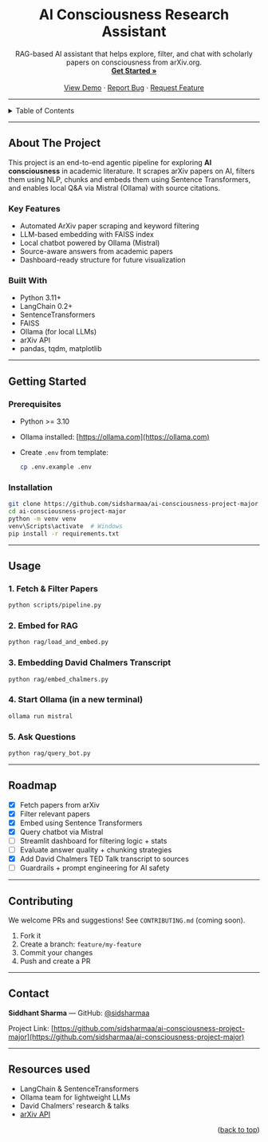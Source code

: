 <div align="center">
  <h1> AI Consciousness Research Assistant</h1>
  <p>
    RAG-based AI assistant that helps explore, filter, and chat with scholarly papers on consciousness from arXiv.org.
    <br />
    <a href="#getting-started"><strong>Get Started »</strong></a>
    <br /><br />
    <a href="https://github.com/sidsharmaa/ai-consciousness-project-major">View Demo</a>
    ·
    <a href="https://github.com/sidsharmaa/ai-consciousness-project-major/issues/new?labels=bug&template=bug-report---.md">Report Bug</a>
    ·
    <a href="https://github.com/sidsharmaa/ai-consciousness-project-major/issues/new?labels=enhancement&template=feature-request---.md">Request Feature</a>
  </p>
</div>

---

<details>
  <summary>Table of Contents</summary>
  <ol>
    <li><a href="#about-the-project">About The Project</a>
      <ul>
        <li><a href="#built-with">Built With</a></li>
      </ul>
    </li>
    <li><a href="#getting-started">Getting Started</a>
      <ul>
        <li><a href="#prerequisites">Prerequisites</a></li>
        <li><a href="#installation">Installation</a></li>
      </ul>
    </li>
    <li><a href="#usage">Usage</a></li>
    <li><a href="#roadmap">Roadmap</a></li>
    <li><a href="#contributing">Contributing</a></li>
    <li><a href="#license">License</a></li>
    <li><a href="#contact">Contact</a></li>
    <li><a href="#acknowledgments">Acknowledgments</a></li>
  </ol>
</details>

---

##  About The Project

This project is an end-to-end agentic pipeline for exploring **AI consciousness** in academic literature. It scrapes arXiv papers on AI, filters them using NLP, chunks and embeds them using Sentence Transformers, and enables local Q\&A via Mistral (Ollama) with source citations.

### Key Features

*  Automated ArXiv paper scraping and keyword filtering
*  LLM-based embedding with FAISS index
*  Local chatbot powered by Ollama (Mistral)
*  Source-aware answers from academic papers
*  Dashboard-ready structure for future visualization

### Built With

* Python 3.11+
* LangChain 0.2+
* SentenceTransformers
* FAISS
* Ollama (for local LLMs)
* arXiv API
* pandas, tqdm, matplotlib

---

##  Getting Started

### Prerequisites

* Python >= 3.10
* Ollama installed: [https://ollama.com](https://ollama.com)
* Create `.env` from template:

  ```bash
  cp .env.example .env
  ```

### Installation

```bash
git clone https://github.com/sidsharmaa/ai-consciousness-project-major.git
cd ai-consciousness-project-major
python -m venv venv
venv\Scripts\activate  # Windows
pip install -r requirements.txt
```

---

##  Usage

### 1. Fetch & Filter Papers

```bash
python scripts/pipeline.py
```

### 2. Embed for RAG

```bash
python rag/load_and_embed.py
```
### 3. Embedding David Chalmers Transcript

```bash
python rag/embed_chalmers.py
```

### 4. Start Ollama (in a new terminal)

```bash
ollama run mistral
```

### 5. Ask Questions

```bash
python rag/query_bot.py
```

---

##  Roadmap

* [x] Fetch papers from arXiv
* [x] Filter relevant papers
* [x] Embed using Sentence Transformers
* [x] Query chatbot via Mistral
* [ ] Streamlit dashboard for filtering logic + stats
* [ ] Evaluate answer quality + chunking strategies
* [x] Add David Chalmers TED Talk transcript to sources
* [ ] Guardrails + prompt engineering for AI safety

---

##  Contributing

We welcome PRs and suggestions! See `CONTRIBUTING.md` (coming soon).

1. Fork it
2. Create a branch: `feature/my-feature`
3. Commit your changes
4. Push and create a PR

---


##  Contact

**Siddhant Sharma** — 
GitHub: [@sidsharmaa](https://github.com/sidsharmaa)

Project Link: [https://github.com/sidsharmaa/ai-consciousness-project-major](https://github.com/sidsharmaa/ai-consciousness-project-major)

---

##  Resources used

* LangChain & SentenceTransformers
* Ollama team for lightweight LLMs
* David Chalmers' research & talks
* [arXiv API](https://arxiv.org/help/api/)

<p align="right">(<a href="#top">back to top</a>)</p>
